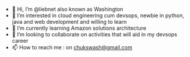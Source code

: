 - 👋 Hi, I’m @liebnet also known as Washington 
- 👀 I’m interested in cloud engineering cum devsops, newbie in python, java and web development and willing to learn
- 🌱 I’m currently learning Amazon solutions architecture 
- 💞️ I’m looking to collaborate on activities that will aid in my devsops career
- 📫 How to reach me : on chukswash@gmail.com

<!---
liebnet/liebnet is a ✨ special ✨ repository because its `README.md` (this file) appears on your GitHub profile.
You can click the Preview link to take a look at your changes.
--->
